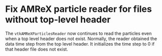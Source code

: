 # Fix AMReX particle reader for files without top-level header

The `vtkAMReXParticlesReader` now continues to read the particles even when a
top level header does not exist. Normally, the reader obtained the data time step
from the top level header. It initializes the time step to 0 if that header file
does not exist.

